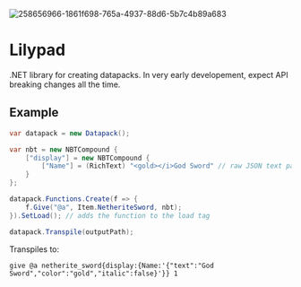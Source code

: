 ![258656966-1861f698-765a-4937-88d6-5b7c4b89a683](https://github.com/Kesomannen/Lilypad/assets/113015915/2fc1c41c-fd03-4154-a7de-df7f88812aed)

# Lilypad
.NET library for creating datapacks. In very early developement, expect API breaking changes all the time.

## Example

```cs
var datapack = new Datapack();

var nbt = new NBTCompound {
    ["display"] = new NBTCompound {
        ["Name"] = (RichText) "<gold></i>God Sword" // raw JSON text parsing
    }
};

datapack.Functions.Create(f => {
    f.Give("@a", Item.NetheriteSword, nbt);
}).SetLoad(); // adds the function to the load tag

datapack.Transpile(outputPath);
```
Transpiles to:
```mcfunction
give @a netherite_sword{display:{Name:'{"text":"God Sword","color":"gold","italic":false}'}} 1
```
